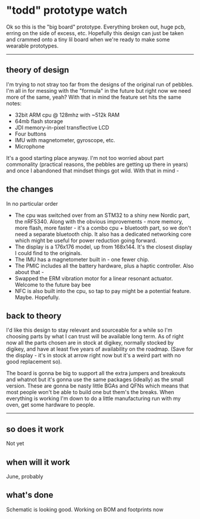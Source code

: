 # "todd" prototype watch

Ok so this is the "big board" prototype. Everything broken out, huge pcb, erring on the side of excess, etc. Hopefully this design can just be taken and crammed onto a tiny lil board when we're ready to make some wearable prototypes.

---

## theory of design

I'm trying to not stray too far from the designs of the original run of pebbles. I'm all in for messing with the "formula" in the future but right now we need more of the same, yeah? With that in mind the feature set hits the same notes:

* 32bit ARM cpu @ 128mhz with ~512k RAM
* 64mb flash storage
* JDI memory-in-pixel transflective LCD
* Four buttons
* IMU with magnetometer, gyroscope, etc.
* Microphone

It's a good starting place anyway. I'm not too worried about part commonality (practical reasons, the pebbles are getting up there in years) and once I abandoned that mindset things got wild. With that in mind -

## the changes

In no particular order

* The cpu was switched over from an STM32 to a shiny new Nordic part, the nRF5340. Along with the obvious improvements - more memory, more flash, more faster - it's a combo cpu + bluetooth part, so we don't need a separate bluetooth chip. It also has a dedicated networking core which might be useful for power reduction going forward.
* The display is a 176x176 model, up from 168x144. It's the closest display I could find to the originals.
* The IMU has a magnetometer built in - one fewer chip.
* The PMIC includes all the battery hardware, plus a haptic controller. Also about that -
* Swapped the ERM vibration motor for a linear resonant actuator. Welcome to the future bay bee
* NFC is also built into the cpu, so tap to pay might be a potential feature. Maybe. Hopefully.

## back to theory

I'd like this design to stay relevant and sourceable for a while so I'm choosing parts by what I can trust will be available long term. As of right now all the parts chosen are in stock at digikey, normally stocked by digikey, and have at least five years of availability on the roadmap. (Save for the display - it's in stock at arrow right now but it's a weird part with no good replacement so).

The board is gonna be big to support all the extra jumpers and breakouts and whatnot but it's gonna use the same packages (ideally) as the small version. These are gonna be nasty little BGAs and QFNs which means that most people won't be able to build one but them's the breaks. When everything is working I'm down to do a little manufacturing run with my oven, get some hardware to people.

---

## so does it work

Not yet

## when will it work

June, probably

## what's done

Schematic is looking good. Working on BOM and footprints now
